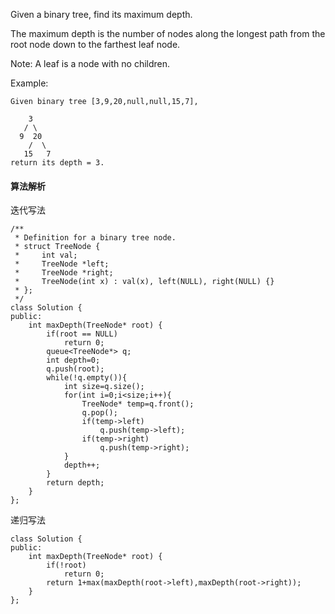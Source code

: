 Given a binary tree, find its maximum depth.<br>

The maximum depth is the number of nodes along the longest path from the root node down to the farthest leaf node.<br>

Note: A leaf is a node with no children.<br>

Example:<br>
```
Given binary tree [3,9,20,null,null,15,7],

    3
   / \
  9  20
    /  \
   15   7
return its depth = 3.
```
#### 算法解析
迭代写法
```
/**
 * Definition for a binary tree node.
 * struct TreeNode {
 *     int val;
 *     TreeNode *left;
 *     TreeNode *right;
 *     TreeNode(int x) : val(x), left(NULL), right(NULL) {}
 * };
 */
class Solution {
public:
    int maxDepth(TreeNode* root) {
        if(root == NULL)
            return 0;
        queue<TreeNode*> q;
        int depth=0;
        q.push(root);
        while(!q.empty()){
            int size=q.size();
            for(int i=0;i<size;i++){
                TreeNode* temp=q.front();
                q.pop();
                if(temp->left)
                    q.push(temp->left);
                if(temp->right)
                    q.push(temp->right);
            }
            depth++;
        }
        return depth;
    }
};
```
递归写法
```
class Solution {
public:
    int maxDepth(TreeNode* root) {
        if(!root)
            return 0;
        return 1+max(maxDepth(root->left),maxDepth(root->right));
    }
};
```
